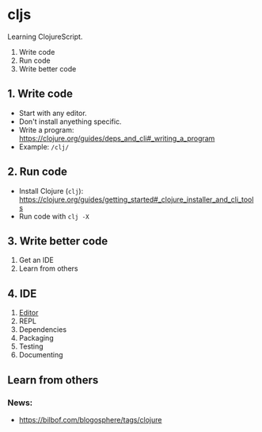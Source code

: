 # cljs

Learning ClojureScript.

1. Write code
2. Run code
3. Write better code

## 1. Write code

- Start with any editor.
- Don't install anyething specific.
- Write a program: https://clojure.org/guides/deps_and_cli#_writing_a_program
- Example: `/clj/`

## 2. Run code

- Install Clojure (`clj`): https://clojure.org/guides/getting_started#_clojure_installer_and_cli_tools
- Run code with `clj -X`

## 3. Write better code

1. Get an IDE
2. Learn from others

## 4. IDE

1. [Editor](/EDITORS.md)
2. REPL
3. Dependencies
4. Packaging
5. Testing
6. Documenting

## Learn from others

### News:

- https://bilbof.com/blogosphere/tags/clojure
